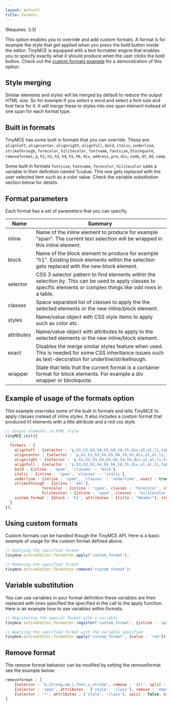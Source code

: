 ```yaml
---
layout: default
title: formats
---
```


(Requires: 3.3)

This option enables you to override and add custom formats. A format is for example the style that get applied when you press the bold button inside the editor. TinyMCE is equipped with a text formatter engine that enables you to specify exactly what it should produce when the user clicks the bold button. Check out the [custom formats example](https://www.tiny.cloud/docs/demo/format-custom/) for a demonstration of this option.

## Style merging

Similar elements and styles will be merged by default to reduce the output HTML size. So for example if you select a word and select a font size and font face for it. It will merge these to styles into one span element instead of one span for each format type.

## Built in formats

TinyMCE has some built in formats that you can override. These are: `alignleft`, `aligncenter`, `alignright`, `alignfull`, `bold`, `italic`, `underline`, `strikethrough`, `forecolor`, `hilitecolor`, `fontname`, `fontsize`, `blockquote`, `removeformat`, `p`, `h1`, `h2`, `h3`, `h4`, `h5`, `h6`, `div`, `address`, `pre`, `div`, `code`, `dt`, `dd`, `samp`.

Some built in formats `fontsize`, `fontname`, `forecolor`, `hilitecolor` uses a variable in their definition named %value. This one gets replaced with the user selected item such as a color value. Check the variable substitution section below for details.

## Format parameters

Each format has a set of parameters that you can specify.

| Name | Summary |
| --- | --- |
| inline | Name of the inline element to produce for example "span". The current text selection will be wrapped in this inline element. |
| block | Name of the block element to produce for example "h1". Existing block elements within the selection gets replaced with the new block element. |
| selector | CSS 3 selector pattern to find elements within the selection by. This can be used to apply classes to specific elements or complex things like odd rows in a table. |
| classes | Space separated list of classes to apply the the selected elements or the new inline/block element. |
| styles | Name/value object with CSS style items to apply such as color etc. |
| attributes | Name/value object with attributes to apply to the selected elements or the new inline/block element. |
| exact | Disables the merge similar styles feature when used. This is needed for some CSS inheritance issues such as text-decoration for underline/strikethough. |
| wrapper | State that tells that the current format is a container format for block elements. For example a div wrapper or blockquote. |

## Example of usage of the formats option

This example overrides some of the built in formats and tells TinyMCE to apply classes instead of inline styles. It also includes a custom format that produced h1 elements with a title attribute and a red css style.

```js
// Output elements in HTML style
tinyMCE.init({
  ...
  formats : {
    alignleft : {selector : 'p,h1,h2,h3,h4,h5,h6,td,th,div,ul,ol,li,table,img', classes : 'left'},
    aligncenter : {selector : 'p,h1,h2,h3,h4,h5,h6,td,th,div,ul,ol,li,table,img', classes : 'center'},
    alignright : {selector : 'p,h1,h2,h3,h4,h5,h6,td,th,div,ul,ol,li,table,img', classes : 'right'},
    alignfull : {selector : 'p,h1,h2,h3,h4,h5,h6,td,th,div,ul,ol,li,table,img', classes : 'full'},
    bold : {inline : 'span', 'classes' : 'bold'},
    italic : {inline : 'span', 'classes' : 'italic'},
    underline : {inline : 'span', 'classes' : 'underline', exact : true},
    strikethrough : {inline : 'del'},
                forecolor : {inline : 'span', classes : 'forecolor', styles : {color : '%value'}},
                hilitecolor : {inline : 'span', classes : 'hilitecolor', styles : {backgroundColor : '%value'}},
    custom_format : {block : 'h1', attributes : {title : "Header"}, styles : {color : red}}
  }
});
```

## Using custom formats

Custom formats can be handled though the TinyMCE API. Here is a basic example of usage for the custom format defined above.

```js
// Applying the specified format
tinymce.activeEditor.formatter.apply('custom_format');

// Removing the specified format
tinymce.activeEditor.formatter.remove('custom_format');
```

## Variable substitution

You can use variables in your format definition these variables are then replaced with ones specified the specified in the call to the apply function. Here is an example how to use variables within formats.

```js
// Registering the special format with a variable
tinymce.activeEditor.formatter.register('custom_format', {inline : 'span', styles : {color : '%value'}});

// Applying the specified format with the variable specified
tinymce.activeEditor.formatter.apply('custom_format', {value : 'red'});
```

## Remove format

The remove format behavior can be modifed by setting the removeformat see the example below:

```js
removeformat : [
    {selector : 'b,strong,em,i,font,u,strike', remove : 'all', split : true, expand : false, block_expand : true, deep : true},
    {selector : 'span', attributes : ['style', 'class'], remove : 'empty', split : true, expand : false, deep : true},
    {selector : '*', attributes : ['style', 'class'], split : false, expand : false, deep : true}
]
```
